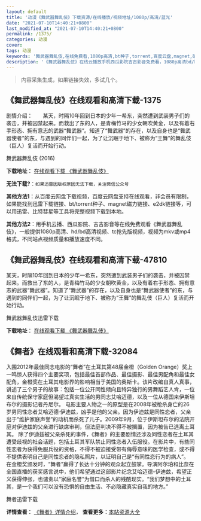 ```yaml
---
layout: default
title: '动漫《舞武器舞乱伎》下载资源/在线播放/视频地址/1080p/高清/蓝光'
date: "2021-07-10T14:40:21+0800"
last_modified_at: "2021-07-10T14:40:21+0800"
permalink: /1375/
categories: 动漫
cover:
tags: 动漫
keywords: '舞武器舞乱伎,在线免费看,1080p高清,bt种子,torrent,百度云盘,magnet,磁力链,迅雷下载资源'
description: '《舞武器舞乱伎》在线云播放手机西瓜影院吉吉影音免费看，1080p高清bd/hd未删减完整版和tc抢先枪版，mkv/mp4格式，附带bt/torrent种子、magnet/磁力链、百度云盘、网盘资源迅雷下载链接'
---
```


>内容采集生成，如果链接失效，多试几个。


## 《舞武器舞乱伎》在线观看和高清下载-1375

剧情介绍：　　某天，时隔10年回到日本的少年一希东，突然遭到武装男子们的袭击，并被囚禁起来。而救出了东的人，是青梅竹马的少女朝吹黄金，以及有着右手形态、拥有意志的武器“舞武器”。知道了“舞武器”的存在，以及自身也是“舞武器使者”的东，与遇到的同伴们一起，为了让沉眠于地下、被称为“王舞”的舞乱伎（巨人）复活而开始行动。


舞武器舞乱伎 (2016)

**下载地址**： [在线观看下载 《舞武器舞乱伎》](https://www.btbtdy.me/btdy/dy7500.html) 


**无法下载?**：`如果迅雷因版权原因无法下载，关注微信公众号 `

**其他方法1**：从百度云网盘下载视频，百度云网盘支持在线观看，非会员有限制，如果能找到迅雷下载链接、bt/torrent种子、magnet磁力链接、e2dk链接等，可以用迅雷、比特彗星等工具将完整视频下载到本地。

**其他方法2**：用手机云播、西瓜影院、吉吉影音等在线免费观看《舞武器舞乱伎》，一般提供1080p高清、hd/bd高清视频、tc抢先版视频，视频为mkv或mp4格式，不同站点视频质量和播放速度不同。


## 《舞武器舞乱伎》在线观看和高清下载-47810

某天，时隔10年回到日本的少年一希东，突然遭到武装男子们的袭击，并被囚禁起来。而救出了东的人，是青梅竹马的少女朝吹黄金，以及有着右手形态、拥有意志的武器“舞武器&rdquo;。知道了“舞武器&rdquo;的存在，以及自身也是“舞武器使者&rdquo;的东，与遇到的同伴们一起，为了让沉眠于地下、被称为“王舞”的舞乱伎（巨人）复活而开始行动。<!---剧情end--->


舞武器舞乱伎迅雷下载

**下载地址**： [在线观看下载 《舞武器舞乱伎》](https://www.993dy.com//vod-detail-id-5852.html) 


## 《舞者》在线观看和高清下载-32084

入围2012年最佳同志电影的“舞者&rdquo;在土耳其第48届金橙（Golden Orange）奖上一鸣惊人获得四个主要奖项，包括最佳首部作品、最佳摄影、最佳男配角和最佳女配角，金橙奖在土耳其电影界的影响相当于美国的奥斯卡。该片改编自真人真事，讲述了三个男子的故事：包括一位公开同性倾向且特异独行的男舞蹈艺人肯，一位来自传统保守家庭但渴望过真实生活的男同志艾哈迈德，以及一位从德国来伊斯坦布尔的摄影记者丹尼尔。 电影主要人物之一的原型是在2008年被枪杀身亡的26岁男同性恋者艾哈迈德&middot;伊迪兹，凶手是他的父亲。因为伊迪兹是同性恋者，父亲出于“维护家庭声誉”的动机而杀死了儿子。2009年9月，位于伊斯坦布尔的法院开庭对伊迪兹的父亲进行缺席审判，但法庭判决不得不被搁置，因为被告已逃离土耳其。 除了伊迪兹被父亲杀死的事件，《舞者》的主要剧情还涉及同性恋者在土耳其遭受歧视的社会话题，包括土耳其军队禁止同性恋者入伍服役。在影片中，有些同性恋者为获得免服兵役的资格，不得不被迫接受带有侮辱意味的医学检查，或不得不提供表明自己是同性恋者的隐私照片，以证明自己是&ldquo;有同性恋行为的病人&rdquo;。 在金橙奖颁发时，“舞者&rdquo;赢得了长达十分钟的观众起立鼓掌。导演阿尔珀和比奈在全国直播的获奖感言说中，他们希望通过这部影片纪念艾哈迈德-伊迪兹，希望正义获得伸张，也谴责以&ldquo;家庭名誉”为借口而杀人的残酷现实。&ldquo;我们梦想中的土耳其，是一个我们可以没有恐惧的自由生活、不必隐藏真实自我的地方。&rdquo;


舞者迅雷下载

**详情查看**： [《舞者》详情介绍](/movie/32084/)， **查看更多**：[本站资源大全](/movie/t/all/)

